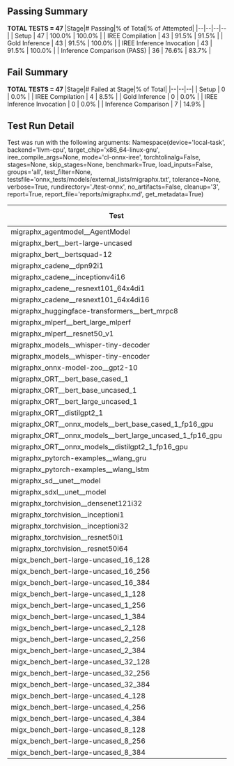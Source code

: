 ## Passing Summary

**TOTAL TESTS = 47**
|Stage|# Passing|% of Total|% of Attempted|
|--|--|--|--|
| Setup | 47 | 100.0% | 100.0% |
| IREE Compilation | 43 | 91.5% | 91.5% |
| Gold Inference | 43 | 91.5% | 100.0% |
| IREE Inference Invocation | 43 | 91.5% | 100.0% |
| Inference Comparison (PASS) | 36 | 76.6% | 83.7% |
## Fail Summary

**TOTAL TESTS = 47**
|Stage|# Failed at Stage|% of Total|
|--|--|--|
| Setup | 0 | 0.0% |
| IREE Compilation | 4 | 8.5% |
| Gold Inference | 0 | 0.0% |
| IREE Inference Invocation | 0 | 0.0% |
| Inference Comparison | 7 | 14.9% |
## Test Run Detail
Test was run with the following arguments:
Namespace(device='local-task', backend='llvm-cpu', target_chip='x86_64-linux-gnu', iree_compile_args=None, mode='cl-onnx-iree', torchtolinalg=False, stages=None, skip_stages=None, benchmark=True, load_inputs=False, groups='all', test_filter=None, testsfile='onnx_tests/models/external_lists/migraphx.txt', tolerance=None, verbose=True, rundirectory='./test-onnx', no_artifacts=False, cleanup='3', report=True, report_file='reports/migraphx.md', get_metadata=True)

| Test | Exit Status | Mean Benchmark Time (ms) | Notes |
|--|--|--|--|
| migraphx_agentmodel__AgentModel | compilation | None | |
| migraphx_bert__bert-large-uncased | PASS | 379.60734590888023 | |
| migraphx_bert__bertsquad-12 | PASS | 86.93987669216261 | |
| migraphx_cadene__dpn92i1 | PASS | 174.4462102651596 | |
| migraphx_cadene__inceptionv4i16 | PASS | 6473.7617547313375 | |
| migraphx_cadene__resnext101_64x4di1 | PASS | 398.2593820740779 | |
| migraphx_cadene__resnext101_64x4di16 | PASS | 5008.305810391903 | |
| migraphx_huggingface-transformers__bert_mrpc8 | PASS | 385.3815086185932 | |
| migraphx_mlperf__bert_large_mlperf | Numerics | 428.63932934900123 | |
| migraphx_mlperf__resnet50_v1 | PASS | 88.93107395205232 | |
| migraphx_models__whisper-tiny-decoder | PASS | 38.399390225845664 | |
| migraphx_models__whisper-tiny-encoder | Numerics | 188.61565324995252 | |
| migraphx_onnx-model-zoo__gpt2-10 | compilation | None | |
| migraphx_ORT__bert_base_cased_1 | PASS | 88.27162551737966 | |
| migraphx_ORT__bert_base_uncased_1 | PASS | 103.19196202215693 | |
| migraphx_ORT__bert_large_uncased_1 | PASS | 252.42249853909016 | |
| migraphx_ORT__distilgpt2_1 | PASS | 36.61931394821121 | |
| migraphx_ORT__onnx_models__bert_base_cased_1_fp16_gpu | Numerics | 97.60330074156325 | |
| migraphx_ORT__onnx_models__bert_large_uncased_1_fp16_gpu | Numerics | 332.44508008162177 | |
| migraphx_ORT__onnx_models__distilgpt2_1_fp16_gpu | Numerics | 43.013534943262734 | |
| migraphx_pytorch-examples__wlang_gru | PASS | 82.90500612929463 | |
| migraphx_pytorch-examples__wlang_lstm | PASS | 41.01473911135805 | |
| migraphx_sd__unet__model | compilation | None | |
| migraphx_sdxl__unet__model | compilation | None | |
| migraphx_torchvision__densenet121i32 | PASS | 1483.6730261643727 | |
| migraphx_torchvision__inceptioni1 | PASS | 214.77947218550574 | |
| migraphx_torchvision__inceptioni32 | PASS | 5868.476054320733 | |
| migraphx_torchvision__resnet50i1 | PASS | 85.88060647958798 | |
| migraphx_torchvision__resnet50i64 | PASS | 5912.537368635337 | |
| migx_bench_bert-large-uncased_16_128 | PASS | 2598.791285107533 | |
| migx_bench_bert-large-uncased_16_256 | PASS | 3992.7495482067266 | |
| migx_bench_bert-large-uncased_16_384 | Numerics | 5677.220539500316 | |
| migx_bench_bert-large-uncased_1_128 | PASS | 153.4076670805613 | |
| migx_bench_bert-large-uncased_1_256 | PASS | 259.88668327530223 | |
| migx_bench_bert-large-uncased_1_384 | PASS | 376.66546118756133 | |
| migx_bench_bert-large-uncased_2_128 | PASS | 391.6255744795005 | |
| migx_bench_bert-large-uncased_2_256 | PASS | 824.5970954497656 | |
| migx_bench_bert-large-uncased_2_384 | PASS | 805.9478377302488 | |
| migx_bench_bert-large-uncased_32_128 | PASS | 5137.549633781115 | |
| migx_bench_bert-large-uncased_32_256 | PASS | 8072.032865136862 | |
| migx_bench_bert-large-uncased_32_384 | Numerics | 11364.13057645162 | |
| migx_bench_bert-large-uncased_4_128 | PASS | 743.1031614542007 | |
| migx_bench_bert-large-uncased_4_256 | PASS | 1093.2272523641586 | |
| migx_bench_bert-large-uncased_4_384 | PASS | 1519.2573132614295 | |
| migx_bench_bert-large-uncased_8_128 | PASS | 1312.76594226559 | |
| migx_bench_bert-large-uncased_8_256 | PASS | 2150.185340394576 | |
| migx_bench_bert-large-uncased_8_384 | PASS | 2912.1164133151374 | |
